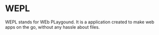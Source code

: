 # WEPL
WEPL stands for WEb PLaygound. It is a application created to make web apps on the go, without any hassle about files.